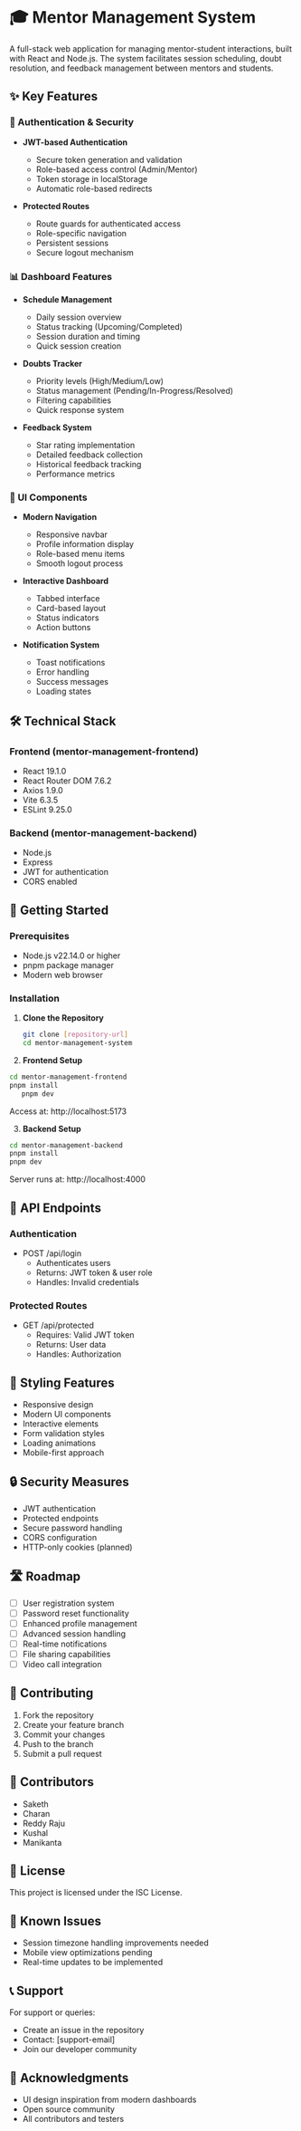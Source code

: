 # 🎓 Mentor Management System

A full-stack web application for managing mentor-student interactions, built with React and Node.js. The system facilitates session scheduling, doubt resolution, and feedback management between mentors and students.

## ✨ Key Features

### 🔐 Authentication & Security
- **JWT-based Authentication**
  - Secure token generation and validation
  - Role-based access control (Admin/Mentor)
  - Token storage in localStorage
  - Automatic role-based redirects

- **Protected Routes**
  - Route guards for authenticated access
  - Role-specific navigation
  - Persistent sessions
  - Secure logout mechanism

### 📊 Dashboard Features
- **Schedule Management**
  - Daily session overview
  - Status tracking (Upcoming/Completed)
  - Session duration and timing
  - Quick session creation

- **Doubts Tracker**
  - Priority levels (High/Medium/Low)
  - Status management (Pending/In-Progress/Resolved)
  - Filtering capabilities
  - Quick response system

- **Feedback System**
  - Star rating implementation
  - Detailed feedback collection
  - Historical feedback tracking
  - Performance metrics

### 🎨 UI Components
- **Modern Navigation**
  - Responsive navbar
  - Profile information display
  - Role-based menu items
  - Smooth logout process

- **Interactive Dashboard**
  - Tabbed interface
  - Card-based layout
  - Status indicators
  - Action buttons

- **Notification System**
  - Toast notifications
  - Error handling
  - Success messages
  - Loading states

## 🛠️ Technical Stack

### Frontend (mentor-management-frontend)
- React 19.1.0
- React Router DOM 7.6.2
- Axios 1.9.0
- Vite 6.3.5
- ESLint 9.25.0

### Backend (mentor-management-backend)
- Node.js
- Express
- JWT for authentication
- CORS enabled

## 🚀 Getting Started

### Prerequisites
- Node.js v22.14.0 or higher
- pnpm package manager
- Modern web browser

### Installation

1. **Clone the Repository**
   ```bash
   git clone [repository-url]
   cd mentor-management-system
   ```

2. **Frontend Setup**
```bash
cd mentor-management-frontend
pnpm install
   pnpm dev
```
   Access at: http://localhost:5173

3. **Backend Setup**
```bash
cd mentor-management-backend
pnpm install
pnpm dev
```
   Server runs at: http://localhost:4000

## 🔌 API Endpoints

### Authentication
- POST /api/login
  - Authenticates users
  - Returns: JWT token & user role
  - Handles: Invalid credentials

### Protected Routes
- GET /api/protected
  - Requires: Valid JWT token
  - Returns: User data
  - Handles: Authorization

## 💅 Styling Features
- Responsive design
- Modern UI components
- Interactive elements
- Form validation styles
- Loading animations
- Mobile-first approach

## 🔒 Security Measures
- JWT authentication
- Protected endpoints
- Secure password handling
- CORS configuration
- HTTP-only cookies (planned)

## 🛣️ Roadmap
- [ ] User registration system
- [ ] Password reset functionality
- [ ] Enhanced profile management
- [ ] Advanced session handling
- [ ] Real-time notifications
- [ ] File sharing capabilities
- [ ] Video call integration

## 🤝 Contributing
1. Fork the repository
2. Create your feature branch
3. Commit your changes
4. Push to the branch
5. Submit a pull request

## 👥 Contributors
- Saketh
- Charan
- Reddy Raju
- Kushal
- Manikanta

## 📄 License
This project is licensed under the ISC License.

## 🐛 Known Issues
- Session timezone handling improvements needed
- Mobile view optimizations pending
- Real-time updates to be implemented

## 📞 Support
For support or queries:
- Create an issue in the repository
- Contact: [support-email]
- Join our developer community

## 🙏 Acknowledgments
- UI design inspiration from modern dashboards
- Open source community
- All contributors and testers
